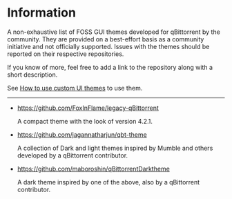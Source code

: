 # Information

A non-exhaustive list of FOSS GUI themes developed for qBittorrent by the community. They are provided on a best-effort basis as a community initiative and not officially supported. Issues with the themes should be reported on their respective repositories.

If you know of more, feel free to add a link to the repository along with a short description.

See [How to use custom UI themes](https://github.com/qbittorrent/qBittorrent/wiki/How-to-use-custom-UI-themes) to use them.

---

- https://github.com/FoxInFlame/legacy-qBittorrent

    A compact theme with the look of version 4.2.1.

- https://github.com/jagannatharjun/qbt-theme

    A collection of Dark and light themes inspired by Mumble and others developed by a qBittorrent contributor.

- https://github.com/maboroshin/qBittorrentDarktheme

    A dark theme inspired by one of the above, also by a qBittorrent contributor.